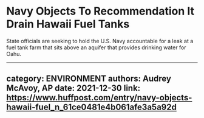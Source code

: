 # Navy Objects To Recommendation It Drain Hawaii Fuel Tanks

State officials are seeking to hold the U.S. Navy accountable for a leak at a fuel tank farm that sits above an aquifer that provides drinking water for Oahu.

---
category: ENVIRONMENT
authors: Audrey McAvoy, AP
date: 2021-12-30
link: https://www.huffpost.com/entry/navy-objects-hawaii-fuel_n_61ce0481e4b061afe3a5a92d
---
